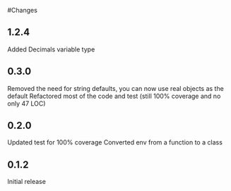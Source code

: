 #Changes

## 1.2.4

Added Decimals variable type

## 0.3.0
Removed the need for string defaults, you can now use real objects as the default
Refactored most of the code and test (still 100% coverage and no only 47 LOC)

## 0.2.0

Updated test for 100% coverage
Converted env from a function to a class

## 0.1.2

Initial release
